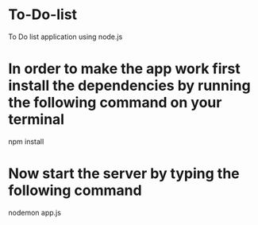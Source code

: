 # To-Do-list
To Do list application using node.js

# In order to make the app work first install the dependencies by running the following command on your terminal
npm install

# Now start the server by typing the following command
nodemon app.js
